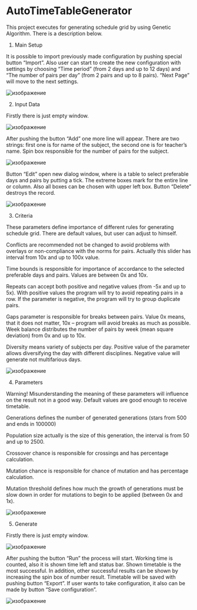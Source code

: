 # AutoTimeTableGenerator

This project executes for generating schedule grid by using Genetic Algorithm.
There is a description below.
1.	Main Setup
    
It is possible to import previously made configuration by pushing special button “Import”. 
Also user can start to create the new configuration with settings by choosing “Time period” (from 2 days and up to 12 days) and “The number of pairs per day” (from 2 pairs and up to 8 pairs). “Next Page” will move to the next settings.

 ![изображение](https://github.com/Firyst/GeneticTimetables/assets/113290258/4dc14ceb-cf55-43d1-b338-fe1b8a6c48df)

2.	Input Data
   
Firstly there is just empty window. 

![изображение](https://github.com/Firyst/GeneticTimetables/assets/113290258/2763a7e4-2f9e-436a-95b4-05e3d85e0d4a)

After pushing the button “Add” one more line will appear. There are two strings: first one is for name of the subject, the second one is for teacher’s name. Spin box responsible for the number of pairs for the subject.

 ![изображение](https://github.com/Firyst/GeneticTimetables/assets/113290258/2ca12882-41c3-44ce-93c8-007d5a1b3af5)

Button “Edit” open new dialog window, where is a table to select preferable days and pairs by putting a tick. The extreme boxes mark for the entire line or column. Also all boxes can be chosen with upper left box. Button “Delete” destroys the record.

![изображение](https://github.com/Firyst/GeneticTimetables/assets/113290258/f7509742-70b9-4488-83e6-88555e29b936)


 
3.	Criteria
   
These parameters define importance of different rules for generating schedule grid. There are default values, but user can adjust to himself.

Conflicts are recommended not be changed to avoid problems with overlays or non-compliance with the norms for pairs. Actually this slider has interval from 10x and up to 100x value.

Time bounds is responsible for importance of accordance to the selected preferable days and pairs. Values are between 0x and 10x.

Repeats can accept both positive and negative values (from -5x and up to 5x). With positive values the program will try to avoid repeating pairs in a row. If the parameter is negative, the program will try to group duplicate pairs.

Gaps parameter is responsible for breaks between pairs. Value 0x means, that it does not matter, 10x – program will avoid breaks as much as possible.
Week balance distributes the number of pairs by week (mean square deviation) from 0x and up to 10x.

Diversity means variety of subjects per day. Positive value of the parameter allows diversifying the day with different disciplines. Negative value will generate not multifarious days.

![изображение](https://github.com/Firyst/GeneticTimetables/assets/113290258/60047f9e-9b7d-4a81-9401-31e9aabd3574)

 
4.	Parameters
   
Warning! Misunderstanding the meaning of these parameters will influence on the result not in a good way. Default values are good enough to receive timetable.

Generations defines the number of generated generations (stars from 500 and ends in 100000)

Population size  actually is the size of this generation, the interval is from 50 and up to 2500.

Crossover chance is responsible for crossings and has percentage calculation.

Mutation chance is responsible for chance of mutation and has percentage calculation.

Mutation threshold defines how much the growth of generations must be slow down in order for mutations to begin to be applied (between 0x and 1x). 

![изображение](https://github.com/Firyst/GeneticTimetables/assets/113290258/c15dfffa-22db-459e-a593-573c4da48ab9)

5.	Generate
   
Firstly there is just empty window.

 ![изображение](https://github.com/Firyst/GeneticTimetables/assets/113290258/5307e183-e759-4c6b-bbae-c418c63e947a)

After pushing the button “Run” the process will start. Working time is counted, also it is shown time left and status bar. 
Shown timetable is the most successful. In addition, other successful results can be shown by increasing the spin box of number result. 
Timetable will be saved with pushing button “Export”. If user wants to take configuration, it also can be made by button “Save configuration”.
 
![изображение](https://github.com/Firyst/GeneticTimetables/assets/113290258/28de482f-c960-463f-bca6-0f874bfff1ff)


 

